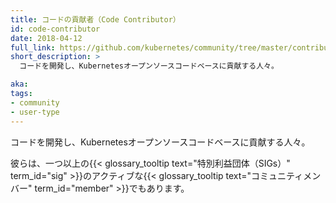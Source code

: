 ```yaml
---
title: コードの貢献者（Code Contributor）
id: code-contributor
date: 2018-04-12
full_link: https://github.com/kubernetes/community/tree/master/contributors/devel
short_description: >
  コードを開発し、Kubernetesオープンソースコードベースに貢献する人々。

aka: 
tags:
- community
- user-type
---
```

 コードを開発し、Kubernetesオープンソースコードベースに貢献する人々。

<!--more--> 

彼らは、一つ以上の{{< glossary_tooltip text="特別利益団体（SIGs）" term_id="sig" >}}のアクティブな{{< glossary_tooltip text="コミュニティメンバー" term_id="member" >}}でもあります。
